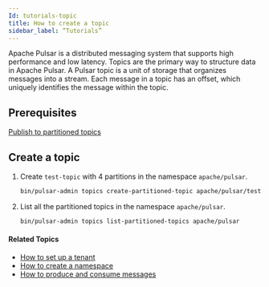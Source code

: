 ```yaml
---
Id: tutorials-topic
title: How to create a topic
sidebar_label: “Tutorials”
---
```



Apache Pulsar is a distributed messaging system that supports high performance and low latency. Topics are the primary way to structure data in Apache Pulsar. A Pulsar topic is a unit of storage that organizes messages into a stream. Each message in a topic has an offset, which uniquely identifies the message within the topic. 

## Prerequisites
[Publish to partitioned topics](admin-api-topics.md#publish-to-partitioned-topics)

## Create a topic

1. Create `test-topic` with 4 partitions in the namespace `apache/pulsar`.

   ```bash
   bin/pulsar-admin topics create-partitioned-topic apache/pulsar/test-topic -p 4
   ```

2. List all the partitioned topics in the namespace `apache/pulsar`.

   ```bash
   bin/pulsar-admin topics list-partitioned-topics apache/pulsar
   ```

#### Related Topics

- [How to set up a tenant](tutorials-tenant.md)
- [How to create a namespace](tutorials-namespace.md)
- [How to produce and consume messages](tutorial-produce-consume.md)








